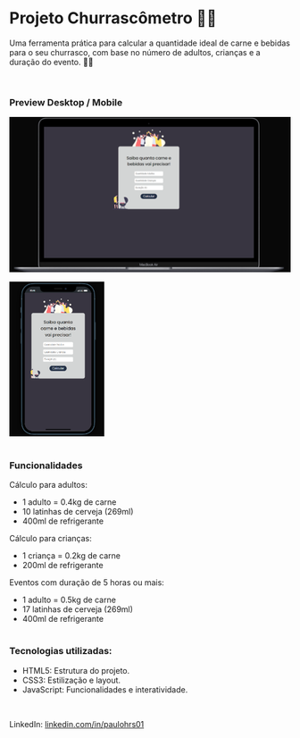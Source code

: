 # Projeto Churrascômetro 🍖🍻
 Uma ferramenta prática para calcular a quantidade ideal de carne e bebidas para o seu churrasco, com base no número de adultos, crianças e a duração do evento. 👨‍🔧

<br>

### Preview Desktop / Mobile
[<img src="./src/images/preview-desktop.png">](https://paulohrs01.github.io/Churrascometro/)

<img src="./src/images/preview-mobile.png" width= "170px">

#
### Funcionalidades
Cálculo para adultos:
- 1 adulto = 0.4kg de carne
- 10 latinhas de cerveja (269ml)
- 400ml de refrigerante

Cálculo para crianças:
- 1 criança = 0.2kg de carne
- 200ml de refrigerante

Eventos com duração de 5 horas ou mais:
- 1 adulto = 0.5kg de carne
- 17 latinhas de cerveja (269ml)
- 400ml de refrigerante

#
### Tecnologias utilizadas:
- HTML5: Estrutura do projeto.
- CSS3: Estilização e layout.
- JavaScript: Funcionalidades e interatividade.

<br>

LinkedIn: [linkedin.com/in/paulohrs01](https://www.linkedin.com/in/paulohrs01/)